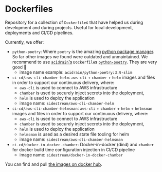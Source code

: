 # Dockerfiles

Repository for a collection of `Dockerfile`s that have helped us during development and during projects. Useful for local development, deployments and CI/CD pipelines.

Currently, we offer:
- `python-poetry`: Where `poetry` is the amazing [python package manager](https://python-poetry.org/). So far other images we found were outdated and unmaintained. We recommend to use [`acidrain`'s](https://hub.docker.com/u/acidrain) `Dockerfile`s [`python-poetry`](https://hub.docker.com/r/acidrain/python-poetry). They are very good 🙂
    - image name example: `acidrain/python-poetry:3.9-slim`
- `ci-cd/aws-cli-chamber-helm`: `aws-cli` + `chamber`  + `helm` images and files in order to support our continuous delivery, where:
    - `aws-cli` is used to connect to AWS infrastructure
    - `chamber` is used to securely inject secrets into the deployment,
    - `helm` is used to deploy the application
    - image name: `sidestream/aws-cli-chamber-helm`
- `ci-cd/aws-cli-chamber-helmsman`: `aws-cli` + `chamber`  + `helm` + `helmsman`  images and files in order to support our continuous delivery, where:
    - `aws-cli` is used to connect to AWS infrastructure
    - `chamber` is used to securely inject secrets into the deployment,
    - `helm` is used to deploy the application
    - `helmsman` is used as a desired state file tooling for helm
    - image name: `sidestream/aws-cli-chamber-helmsman`
- `ci-cd/docker-in-docker-chamber`: Docker-in-docker (dind) and `chamber` for docker build time configuration injection in CI/CD pipeline
    - image name: `sidestream/docker-in-docker-chamber`

You can find and pull [the images on docker hub](https://hub.docker.com/r/sidestream).
